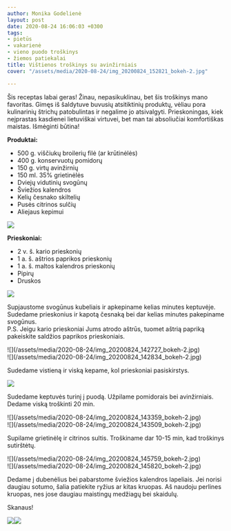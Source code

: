 ```yaml
---
author: Monika Godelienė
layout: post
date: 2020-08-24 16:06:03 +0300
tags:
- pietūs
- vakarienė
- vieno puodo troškinys
- žiemos patiekalai
title: Vištienos troškinys su avinžirniais
cover: "/assets/media/2020-08-24/img_20200824_152821_bokeh-2.jpg"

---
```

Šis receptas labai geras! Žinau, nepasikuklinau, bet šis troškinys mano favoritas. Gimęs iš šaldytuve buvusių atsitiktinių produktų, vėliau pora kulinarinių štrichų patobulintas ir negalime jo atsivalgyti. Prieskoningas, kiek neįprastas kasdienei lietuviškai virtuvei, bet man tai absoliučiai komfortiškas maistas. Išmėginti būtina!

**Produktai:**

* 500 g. viščiukų broilerių filė (ar krūtinėlės)
* 400 g. konservuotų pomidorų
* 150 g. virtų avinžirnių
* 150 ml. 35% grietinėlės
* Dviejų vidutinių svogūnų
* Šviežios kalendros
* Kelių česnako skiltelių
* Pusės citrinos sulčių
* Aliejaus kepimui

![](/assets/media/2020-08-24/img_20200824_141625_bokeh-2.jpg)

**Prieskoniai:**

* 2 v. š. kario prieskonių
* 1 a. š. aštrios paprikos prieskonių
* 1 a. š. maltos kalendros prieskonių
* Pipirų
* Druskos

![](/assets/media/2020-08-24/img_20200824_140148_bokeh-2.jpg)

Supjaustome svogūnus kubeliais ir apkepiname kelias minutes keptuvėje. Sudedame prieskonius ir kapotą česnaką bei dar kelias minutes pakepiname svogūnus.  
P.S. Jeigu kario prieskoniai Jums atrodo aštrūs, tuomet aštrią papriką pakeiskite saldžios paprikos prieskoniais.

<div class="row">
<div class="six columns" markdown="1">
![](/assets/media/2020-08-24/img_20200824_142727_bokeh-2.jpg)
</div>
<div class="six columns" markdown="1">
![](/assets/media/2020-08-24/img_20200824_142834_bokeh-2.jpg)
</div>
</div>

Sudedame vistieną ir viską kepame, kol prieskoniai pasiskirstys.

![](/assets/media/2020-08-24/img_20200824_143024_bokeh-2.jpg)

Sudedame keptuvės turinį į puodą. Užpilame pomidorais bei avinžirniais. Dedame viską troškinti 20 min.

<div class="row">
<div class="six columns" markdown="1">
![](/assets/media/2020-08-24/img_20200824_143359_bokeh-2.jpg)
</div>
<div class="six columns" markdown="1">
![](/assets/media/2020-08-24/img_20200824_143509_bokeh-2.jpg)
</div>
</div>

Supilame grietinėlę ir citrinos sultis. Troškiname dar 10-15 min, kad troškinys sutirštėtų.

<div class="row">
<div class="six columns" markdown="1">
![](/assets/media/2020-08-24/img_20200824_145759_bokeh-2.jpg)  
</div>
<div class="six columns" markdown="1">
![](/assets/media/2020-08-24/img_20200824_145820_bokeh-2.jpg)
</div>
</div>

Dedame į dubenėlius bei pabarstome šviežios kalendros lapeliais. Jei norisi daugiau sotumo, šalia patiekite ryžius ar kitas kruopas. Aš naudoju perlines kruopas, nes jose daugiau maistingų medžiagų bei skaidulų.

Skanaus!  
  
![](/assets/media/2020-08-24/img_20200824_152821_bokeh-2.jpg)![](/assets/media/2020-08-24/img_20200824_153541.jpg)